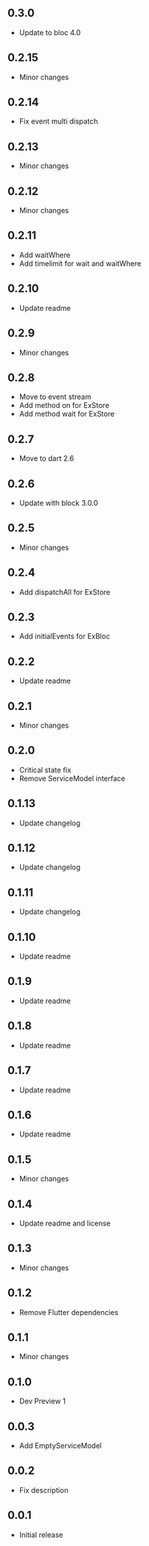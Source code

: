 ## 0.3.0

* Update to bloc 4.0

## 0.2.15

* Minor changes

## 0.2.14

* Fix event multi dispatch

## 0.2.13

* Minor changes

## 0.2.12

* Minor changes

## 0.2.11

* Add waitWhere
* Add timelimit for wait and waitWhere

## 0.2.10

* Update readme

## 0.2.9

* Minor changes

## 0.2.8

* Move to event stream
* Add method on<Event> for ExStore
* Add method wait<Evebt> for ExStore

## 0.2.7

* Move to dart 2.6

## 0.2.6

* Update with block 3.0.0

## 0.2.5

* Minor changes

## 0.2.4

* Add dispatchAll for ExStore

## 0.2.3

* Add initialEvents for ExBloc

## 0.2.2

* Update readme

## 0.2.1

* Minor changes

## 0.2.0

* Critical state fix
* Remove ServiceModel interface

## 0.1.13

* Update changelog

## 0.1.12

* Update changelog

## 0.1.11

* Update changelog

## 0.1.10

* Update readme

## 0.1.9

* Update readme

## 0.1.8

* Update readme

## 0.1.7

* Update readme

## 0.1.6

* Update readme

## 0.1.5

* Minor changes

## 0.1.4

* Update readme and license

## 0.1.3

* Minor changes

## 0.1.2

* Remove Flutter dependencies

## 0.1.1

* Minor changes

## 0.1.0

* Dev Preview 1

## 0.0.3

* Add EmptyServiceModel

## 0.0.2

* Fix description 

## 0.0.1

* Initial release 
